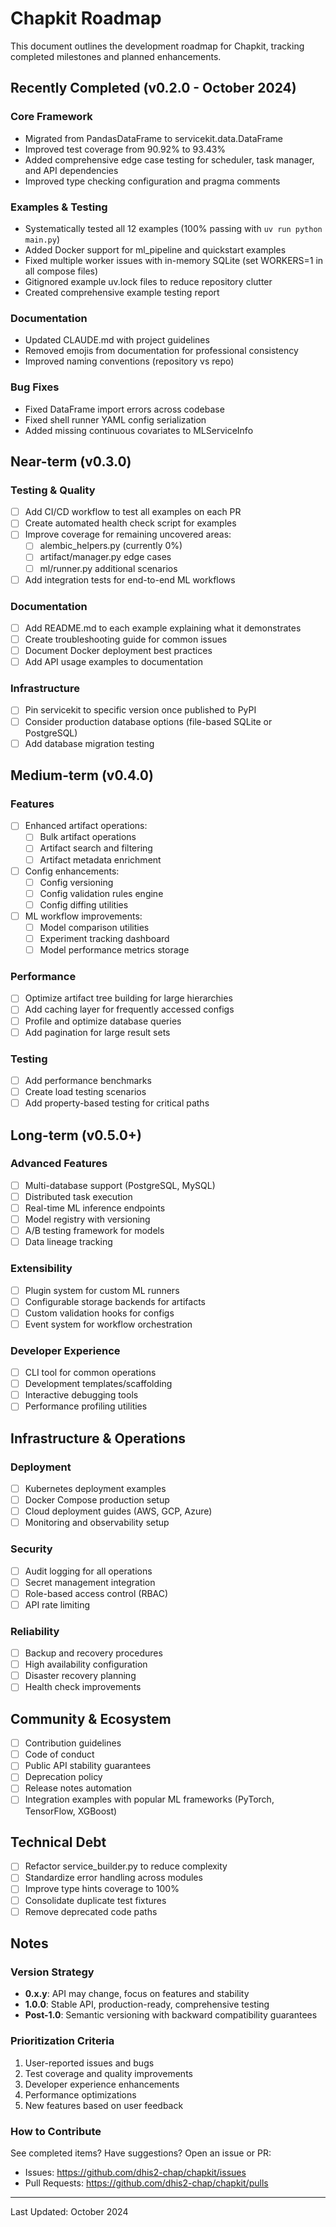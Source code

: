 # Chapkit Roadmap

This document outlines the development roadmap for Chapkit, tracking completed milestones and planned enhancements.

## Recently Completed (v0.2.0 - October 2024)

### Core Framework
- Migrated from PandasDataFrame to servicekit.data.DataFrame
- Improved test coverage from 90.92% to 93.43%
- Added comprehensive edge case testing for scheduler, task manager, and API dependencies
- Improved type checking configuration and pragma comments

### Examples & Testing
- Systematically tested all 12 examples (100% passing with `uv run python main.py`)
- Added Docker support for ml_pipeline and quickstart examples
- Fixed multiple worker issues with in-memory SQLite (set WORKERS=1 in all compose files)
- Gitignored example uv.lock files to reduce repository clutter
- Created comprehensive example testing report

### Documentation
- Updated CLAUDE.md with project guidelines
- Removed emojis from documentation for professional consistency
- Improved naming conventions (repository vs repo)

### Bug Fixes
- Fixed DataFrame import errors across codebase
- Fixed shell runner YAML config serialization
- Added missing continuous covariates to MLServiceInfo

## Near-term (v0.3.0)

### Testing & Quality
- [ ] Add CI/CD workflow to test all examples on each PR
- [ ] Create automated health check script for examples
- [ ] Improve coverage for remaining uncovered areas:
  - [ ] alembic_helpers.py (currently 0%)
  - [ ] artifact/manager.py edge cases
  - [ ] ml/runner.py additional scenarios
- [ ] Add integration tests for end-to-end ML workflows

### Documentation
- [ ] Add README.md to each example explaining what it demonstrates
- [ ] Create troubleshooting guide for common issues
- [ ] Document Docker deployment best practices
- [ ] Add API usage examples to documentation

### Infrastructure
- [ ] Pin servicekit to specific version once published to PyPI
- [ ] Consider production database options (file-based SQLite or PostgreSQL)
- [ ] Add database migration testing

## Medium-term (v0.4.0)

### Features
- [ ] Enhanced artifact operations:
  - [ ] Bulk artifact operations
  - [ ] Artifact search and filtering
  - [ ] Artifact metadata enrichment
- [ ] Config enhancements:
  - [ ] Config versioning
  - [ ] Config validation rules engine
  - [ ] Config diffing utilities
- [ ] ML workflow improvements:
  - [ ] Model comparison utilities
  - [ ] Experiment tracking dashboard
  - [ ] Model performance metrics storage

### Performance
- [ ] Optimize artifact tree building for large hierarchies
- [ ] Add caching layer for frequently accessed configs
- [ ] Profile and optimize database queries
- [ ] Add pagination for large result sets

### Testing
- [ ] Add performance benchmarks
- [ ] Create load testing scenarios
- [ ] Add property-based testing for critical paths

## Long-term (v0.5.0+)

### Advanced Features
- [ ] Multi-database support (PostgreSQL, MySQL)
- [ ] Distributed task execution
- [ ] Real-time ML inference endpoints
- [ ] Model registry with versioning
- [ ] A/B testing framework for models
- [ ] Data lineage tracking

### Extensibility
- [ ] Plugin system for custom ML runners
- [ ] Configurable storage backends for artifacts
- [ ] Custom validation hooks for configs
- [ ] Event system for workflow orchestration

### Developer Experience
- [ ] CLI tool for common operations
- [ ] Development templates/scaffolding
- [ ] Interactive debugging tools
- [ ] Performance profiling utilities

## Infrastructure & Operations

### Deployment
- [ ] Kubernetes deployment examples
- [ ] Docker Compose production setup
- [ ] Cloud deployment guides (AWS, GCP, Azure)
- [ ] Monitoring and observability setup

### Security
- [ ] Audit logging for all operations
- [ ] Secret management integration
- [ ] Role-based access control (RBAC)
- [ ] API rate limiting

### Reliability
- [ ] Backup and recovery procedures
- [ ] High availability configuration
- [ ] Disaster recovery planning
- [ ] Health check improvements

## Community & Ecosystem

- [ ] Contribution guidelines
- [ ] Code of conduct
- [ ] Public API stability guarantees
- [ ] Deprecation policy
- [ ] Release notes automation
- [ ] Integration examples with popular ML frameworks (PyTorch, TensorFlow, XGBoost)

## Technical Debt

- [ ] Refactor service_builder.py to reduce complexity
- [ ] Standardize error handling across modules
- [ ] Improve type hints coverage to 100%
- [ ] Consolidate duplicate test fixtures
- [ ] Remove deprecated code paths

## Notes

### Version Strategy
- **0.x.y**: API may change, focus on features and stability
- **1.0.0**: Stable API, production-ready, comprehensive testing
- **Post-1.0**: Semantic versioning with backward compatibility guarantees

### Prioritization Criteria
1. User-reported issues and bugs
2. Test coverage and quality improvements
3. Developer experience enhancements
4. Performance optimizations
5. New features based on user feedback

### How to Contribute

See completed items? Have suggestions? Open an issue or PR:
- Issues: https://github.com/dhis2-chap/chapkit/issues
- Pull Requests: https://github.com/dhis2-chap/chapkit/pulls

---

Last Updated: October 2024
